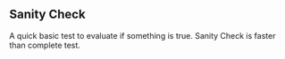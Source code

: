 ## Sanity Check ## 

A quick basic test to evaluate if something is true. Sanity Check is faster than complete test. 

